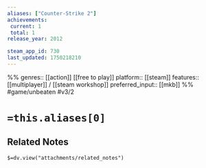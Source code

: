 ```yaml
---
aliases: ["Counter-Strike 2"]
achievements:
 current: 1
 total: 1
release_year: 2012

steam_app_id: 730
last_updated: 1750218210
---
```

%%
genres:: [[action]] [[free to play]]
platform:: [[steam]]
features:: [[multiplayer]] / [[steam workshop]]
preferred_input:: [[mkb]]
%%
#game/unbeaten
#v3/2

# `=this.aliases[0]`
## Related Notes
`$=dv.view("attachments/related_notes")`